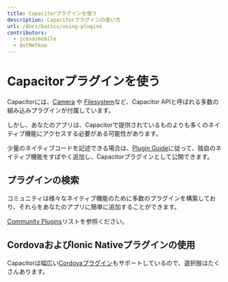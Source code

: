 ```yaml
---
title: Capacitorプラグインを使う
description: Capacitorプラグインの使い方
url: /docs/basics/using-plugins
contributors:
  - jcesarmobile
  - dotNetkow
---
```


# Capacitorプラグインを使う

<p class="intro">Capacitorには、<a href="https://capacitorjs.jp/docs/apis/camera">Camera</a> や <a href="https://capacitorjs.jp/docs/apis/filesystem">Filesystem</a>など、Capacitor APIと呼ばれる多数の組み込みプラグインが付属しています。</p>

<p class="intro">しかし、あなたのアプリは、Capacitorで提供されているものよりも多くのネイティブ機能にアクセスする必要がある可能性があります。</p>

<p class="intro">少量のネイティブコードを記述できる場合は、<a href="/docs/plugins">Plugin Guide</a>に従って、独自のネイティブ機能をすばやく追加し、Capacitorプラグインとして公開できます。</p>

## プラグインの検索

コミュニティは様々なネイティブ機能のために多数のプラグインを構築しており、それらをあなたのアプリに簡単に追加することができます。

[Community Plugins](/docs/community/plugins/)リストを参照ください。

## CordovaおよびIonic Nativeプラグインの使用

Capacitorは幅広い[Cordovaプラグイン](/docs/cordova/using-cordova-plugins)もサポートしているので、選択肢はたくさんあります。
